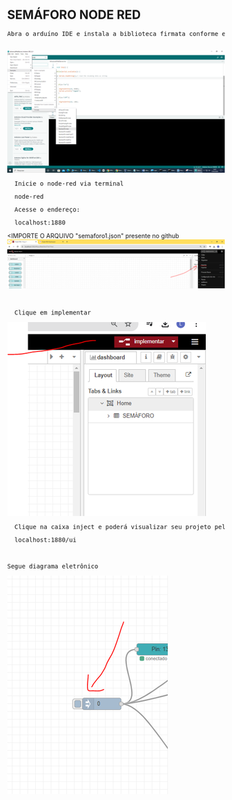# SEMÁFORO NODE RED

<pre>
Abra o arduíno IDE e instala a biblioteca firmata conforme exemplo e depois carregue o código standard firmata
  
</pre>

<img src="04.PNG">
<PRE>
  Inicie o node-red via terminal
</PRE>
<pre>
  node-red
</pre>

<pre>
  Acesse o endereço:
</pre>

<pre>
  localhost:1880
</pre>

<IMPORTE O ARQUIVO "semaforo1.json" presente no github
<img src="01.PNG">

<br>
<pre>
  Clique em implementar
</pre>
<img src="02.PNG">

<pre>
  Clique na caixa inject e poderá visualizar seu projeto pelo link :
</pre>
<pre>
  localhost:1880/ui
</pre>
<br>
<pre>
Segue diagrama eletrônico 
</pre>

<img src="03.PNG">
 

